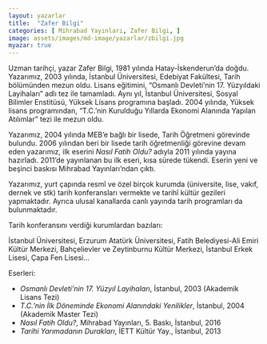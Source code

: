 ```yaml
---
layout: yazarlar
title:  "Zafer Bilgi"
categories: [ Mihrabad Yayınları, Zafer Bilgi, ]
image: assets/images/md-image/yazarlar/zbilgi.jpg
myazar: true
---
```


Uzman tarihçi, yazar Zafer Bilgi, 1981 yılında Hatay-İskenderun’da doğdu. Yazarımız, 2003 yılında, İstanbul Üniversitesi, Edebiyat Fakültesi, Tarih bölümünden mezun oldu. Lisans eğitimini, “Osmanlı Devleti’nin 17. Yüzyıldaki Layihaları” adlı tez ile tamamladı. Aynı yıl, İstanbul Üniversitesi, Sosyal Bilimler Enstitüsü, Yüksek Lisans programına başladı. 2004 yılında, Yüksek lisans programından, “T.C.’nin Kurulduğu Yıllarda Ekonomi Alanında Yapılan Atılımlar” tezi ile mezun oldu.

Yazarımız, 2004 yılında MEB’e bağlı bir lisede, Tarih Öğretmeni görevinde bulundu. 2006 yılından beri bir lisede tarih öğretmenliği görevine devam eden yazarımız, ilk eserini  _Nasıl Fatih Oldu?_  adıyla 2011 yılında yayına hazırladı. 2011’de yayınlanan bu ilk eseri, kısa sürede tükendi. Eserin yeni ve beşinci baskısı Mihrabad Yayınları’ndan çıktı.

Yazarımız, yurt çapında resmî ve özel birçok kurumda (üniversite, lise, vakıf, dernek ve stk) tarih konferansları vermekte ve tarihî kültür gezileri yapmaktadır. Ayrıca ulusal kanallarda canlı yayında tarih programları da bulunmaktadır.

Tarih konferansını verdiği kurumlardan bazıları:

İstanbul Üniversitesi, Erzurum Atatürk Üniversitesi, Fatih Belediyesi-Ali Emiri Kültür Merkezi, Bahçelievler ve Zeytinburnu Kültür Merkezi, İstanbul Erkek Lisesi, Çapa Fen Lisesi…

Eserleri:

-   _Osmanlı Devleti’nin 17. Yüzyıl Layihaları_, İstanbul, 2003 (Akademik Lisans Tezi)
-   _T.C.’nin İlk Döneminde Ekonomi Alanındaki Yenilikler_, İstanbul, 2004 (Akademik Master Tezi)
-   _Nasıl Fatih Oldu?_, Mihrabad Yayınları, 5. Baskı, İstanbul, 2016
-   _Tarihi Yarımadanın Durakları_, İETT Kültür Yay., İstanbul, 2013